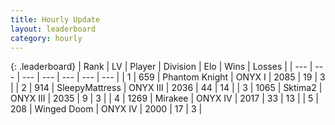 ```yaml
---
title: Hourly Update
layout: leaderboard
category: hourly
---
```


{: .leaderboard}
| Rank | LV | Player | Division | Elo | Wins | Losses |
| --- | --- | --- | --- | --- | --- | --- |
| <span data-change="0">1</span> | 659 | <span title="ID: 742939">Phantom Knight</span> | ONYX I | <span data-change="8">2085</span> | <span data-change="1">19</span> | <span data-change="1">3</span> |
| <span data-change="0">2</span> | 914 | <span title="ID: 153129">SleepyMattress</span> | ONYX III | <span data-change="0">2036</span> | <span data-change="0">44</span> | <span data-change="0">14</span> |
| <span data-change="0">3</span> | 1065 | <span title="ID: 402846">Sktima2</span> | ONYX III | <span data-change="0">2035</span> | <span data-change="0">9</span> | <span data-change="0">3</span> |
| <span data-change="0">4</span> | 1269 | <span title="ID: 416373">Mirakee</span> | ONYX IV | <span data-change="5">2017</span> | <span data-change="3">33</span> | <span data-change="1">13</span> |
| <span data-change="0">5</span> | 208 | <span title="ID: 744396">Winged Doom</span> | ONYX IV | <span data-change="0">2000</span> | <span data-change="0">17</span> | <span data-change="0">3</span> |